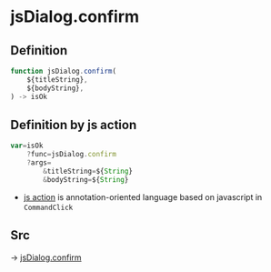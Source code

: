 # jsDialog.confirm

## Definition

```js.js
function jsDialog.confirm(
	${titleString},
	${bodyString},
) -> isOk
```


## Definition by js action

```js.js
var=isOk
	?func=jsDialog.confirm
	?args=
		&titleString=${String}
		&bodyString=${String}
```

- [js action](#) is annotation-oriented language based on javascript in `CommandClick`



## Src

-> [jsDialog.confirm](https://github.com/puutaro/CommandClick/blob/master/app/src/main/java/com/puutaro/commandclick/fragment_lib/terminal_fragment/js_interface/dialog/JsDialog.kt#L379)


